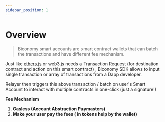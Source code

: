 ```yaml
---
sidebar_position: 1
---
```


# Overview

> Biconomy smart accounts are smart contract wallets that can batch the transactions and have different fee mechanism.

Just like [ethers.js](https://docs.ethers.io/v5/) or web3.js needs a Transaction Request (for destination contract and action on this smart contract) , Biconomy SDK allows to input single transaction or array of transactions from a Dapp developer.

Relayer then triggers this above transaction / batch on user's Smart Account to interact with multiple contracts in one-click (just a signature!)

**Fee Mechanism**

1. **Gasless (Account Abstraction Paymasters)**
2. **Make your user pay the fees ( in tokens help by the wallet)**
